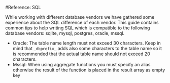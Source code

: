 #Reference: SQL

While working with different database vendors we have gathered some experience
about the SQL difference of each vendor. This guide contains common tips to help 
writing SQL which is compatible to the following database vendors: sqlite, mysql, 
postgres, oracle, mssql.

* Oracle: The table name length must not exceed 30 characters. Keep in mind that
  `_dbprefix_` adds also some characters to the table name so it is recommended that 
  the actual table name should not exceed 20 characters.
* Mssql: When using aggregate functions you must specify an alias otherwise the result 
  of the function is placed in the result array as empty key

